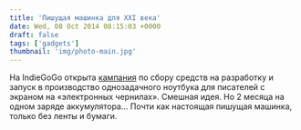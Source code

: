 ```yaml
---
title: 'Пишущая машинка для XXI века'
date: Wed, 08 Oct 2014 08:15:03 +0000
draft: false
tags: ['gadgets']
thumbnail: 'img/photo-main.jpg'
---
```


На IndieGoGo открыта [кампания](https://www.indiegogo.com/projects/waterproof-and-durable-eink-word-processor#home) по сбору средств на разработку и запуск в производство однозадачного ноутбука для писателей с экраном на «электронных чернилах». Смешная идея. Но 2 месяца на одном заряде аккумулятора… Почти как настоящая пишущая машинка, только без ленты и бумаги.